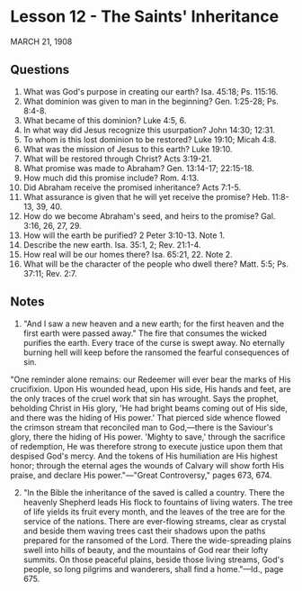 # Lesson 12 - The Saints' Inheritance

MARCH 21, 1908

## Questions

1. What was God's purpose in creating our earth? Isa. 45:18; Ps. 115:16.
2. What dominion was given to man in the beginning? Gen. 1:25-28; Ps. 8:4-8.
3. What became of this dominion? Luke 4:5, 6.
4. In what way did Jesus recognize this usurpation? John 14:30; 12:31.
5. To whom is this lost dominion to be restored? Luke 19:10; Micah 4:8.
6. What was the mission of Jesus to this earth? Luke 19:10.
7. What will be restored through Christ? Acts 3:19-21.
8. What promise was made to Abraham? Gen. 13:14-17; 22:15-18.
9. How much did this promise include? Rom. 4:13.
10. Did Abraham receive the promised inheritance? Acts 7:1-5.
11. What assurance is given that he will yet receive the promise? Heb. 11:8-13, 39, 40.
12. How do we become Abraham's seed, and heirs to the promise? Gal. 3:16, 26, 27, 29.
13. How will the earth be purified? 2 Peter 3:10-13. Note 1.
14. Describe the new earth. Isa. 35:1, 2; Rev. 21:1-4.
15. How real will be our homes there? Isa. 65:21, 22. Note 2.
16. What will be the character of the people who dwell there? Matt. 5:5; Ps. 37:11; Rev. 2:7.

## Notes

1. "And I saw a new heaven and a new earth; for the first heaven and the first earth were passed away." The fire that consumes the wicked purifies the earth. Every trace of the curse is swept away. No eternally burning hell will keep before the ransomed the fearful consequences of sin.

"One reminder alone remains: our Redeemer will ever bear the marks of His crucifixion. Upon His wounded head, upon His side, His hands and feet, are the only traces of the cruel work that sin has wrought. Says the prophet, beholding Christ in His glory, 'He had bright beams coming out of His side, and there was the hiding of His power.' That pierced side whence flowed the crimson stream that reconciled man to God,—there is the Saviour's glory, there the hiding of His power. 'Mighty to save,' through the sacrifice of redemption, He was therefore strong to execute justice upon them that despised God's mercy. And the tokens of His humiliation are His highest honor; through the eternal ages the wounds of Calvary will show forth His praise, and declare His power."—"Great Controversy," pages 673, 674.

2. "In the Bible the inheritance of the saved is called a country. There the heavenly Shepherd leads His flock to fountains of living waters. The tree of life yields its fruit every month, and the leaves of the tree are for the service of the nations. There are ever-flowing streams, clear as crystal and beside them waving trees cast their shadows upon the paths prepared for the ransomed of the Lord. There the wide-spreading plains swell into hills of beauty, and the mountains of God rear their lofty summits. On those peaceful plains, beside those living streams, God's people, so long pilgrims and wanderers, shall find a home."—Id., page 675.